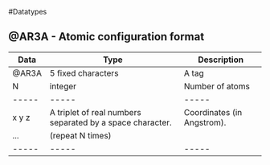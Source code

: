 #Datatypes
## @AR3A - Atomic configuration format
|Data|Type|Description
|-----|-----|-----
|@AR3A|5 fixed characters|A tag
|N|integer|Number of atoms
|-----|-----|-----
|x y z|A triplet of real numbers separated by a space character.|Coordinates (in Angstrom).
|...|(repeat N times)|
|-----|-----|-----



